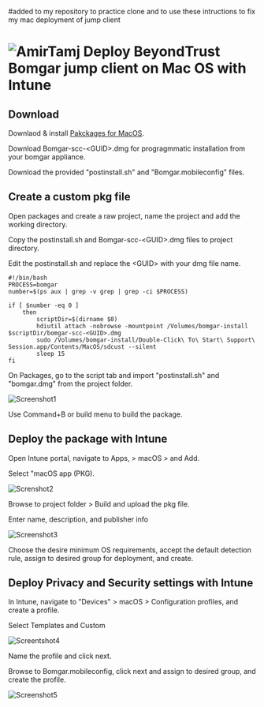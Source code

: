 #added to my repository to practice clone and to use these intructions to fix my mac deployment of jump client

# ![AmirTamj][logo] Deploy BeyondTrust Bomgar jump client on Mac OS with Intune
[logo]: /images/Logo.png "AmirTamj Logo"

## Download
Downlaod & install [Pakckages for MacOS](http://s.sudre.free.fr/Software/Packages/about.html).

Download Bomgar-scc-\<GUID\>.dmg for progragmmatic installation from your bomgar appliance.

Download the provided "postinstall.sh" and "Bomgar.mobileconfig" files.

## Create a custom pkg file
Open packages and create a raw project, name the project and add the working directory.

Copy the postinstall.sh and Bomgar-scc-\<GUID\>.dmg files to project directory.

Edit the postinstall.sh and replace the \<GUID\> with your dmg file name.
```
#!/bin/bash
PROCESS=bomgar
number=$(ps aux | grep -v grep | grep -ci $PROCESS)

if [ $number -eq 0 ]
    then    
        scriptDir=$(dirname $0)
        hdiutil attach -nobrowse -mountpoint /Volumes/bomgar-install $scriptDir/bomgar-scc-<GUID>.dmg
        sudo /Volumes/bomgar-install/Double-Click\ To\ Start\ Support\ Session.app/Contents/MacOS/sdcust --silent
        sleep 15
fi
```

On Packages, go to the script tab and import "postinstall.sh" and "bomgar.dmg" from the project folder.

![Screenshot1](images/screen1.png)

Use Command+B or build menu to build the package.

## Deploy the package with Intune
Open Intune portal, navigate to Apps, \> macOS \> and Add.

Select "macOS app \(PKG\). 

![Screnshot2](images/screen2.png)

Browse to project folder \> Build and upload the pkg file.

Enter name, description, and publisher info

![Screenshot3](images/screen3.png)

Choose the desire minimum OS requirements, accept the default detection rule, assign to desired group for deployment, and create.

## Deploy Privacy and Security settings with Intune
In Intune, navigate to "Devices" \> macOS \> Configuration profiles, and create a profile.

Select Templates and Custom

![Screentshot4](images/screen4.png)

Name the profile and click next. 

Browse to Bomgar.mobileconfig, click next and assign to desired group, and create the profile.

![Screenshot5](images/screen5.png)
